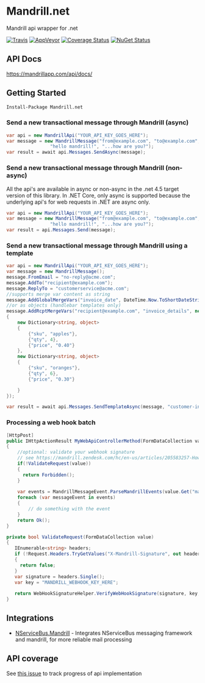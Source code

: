 Mandrill.net
============

Mandrill api wrapper for .net

[![Travis](https://travis-ci.org/feinoujc/Mandrill.net.svg?branch=master)](https://travis-ci.org/feinoujc/Mandrill.net)
[![AppVeyor](https://ci.appveyor.com/api/projects/status/kfgnqdmrvhlc36co/branch/master?svg=true)](https://ci.appveyor.com/project/feinoujc/mandrill-net/branch/master)
[![Coverage Status](https://coveralls.io/repos/github/feinoujc/Mandrill.net/badge.svg?branch=v4)](https://coveralls.io/github/feinoujc/Mandrill.net?branch=v4)
<a href="http://www.nuget.org/packages/Mandrill.net/"><img src="https://img.shields.io/nuget/v/Mandrill.net.svg" title="NuGet Status"></a>

## API Docs

https://mandrillapp.com/api/docs/

## Getting Started

```ps
Install-Package Mandrill.net
```

### Send a new transactional message through Mandrill (async)

```cs
var api = new MandrillApi("YOUR_API_KEY_GOES_HERE");
var message = new MandrillMessage("from@example.com", "to@example.com",
                "hello mandrill!", "...how are you?");
var result = await api.Messages.SendAsync(message);
```

### Send a new transactional message through Mandrill (non-async)

All the api's are available in async or non-async in the .net 4.5 target version of this library. In .NET Core, only async is supported because the underlying api's for web requests in .NET are async only.

```cs
var api = new MandrillApi("YOUR_API_KEY_GOES_HERE");
var message = new MandrillMessage("from@example.com", "to@example.com",
                "hello mandrill!", "...how are you?");
var result = api.Messages.Send(message);
```


### Send a new transactional message through Mandrill using a template
```cs
var api = new MandrillApi("YOUR_API_KEY_GOES_HERE");
var message = new MandrillMessage();
message.FromEmail = "no-reply@acme.com";
message.AddTo("recipient@example.com");
message.ReplyTo = "customerservice@acme.com";
//supports merge var content as string
message.AddGlobalMergeVars("invoice_date", DateTime.Now.ToShortDateString());
//or as objects (handlebar templates only)
message.AddRcptMergeVars("recipient@example.com", "invoice_details", new[]
{
    new Dictionary<string, object>
    {
        {"sku", "apples"},
        {"qty", 4},
        {"price", "0.40"}
    },
    new Dictionary<string, object>
    {
        {"sku", "oranges"},
        {"qty", 6},
        {"price", "0.30"}

    }
});

var result = await api.Messages.SendTemplateAsync(message, "customer-invoice");

```

### Processing a web hook batch

```cs
[HttpPost]
public IHttpActionResult MyWebApiControllerMethod(FormDataCollection value)
{
    //optional: validate your webhook signature
    // see https://mandrill.zendesk.com/hc/en-us/articles/205583257-How-to-Authenticate-Webhook-Requests
    if(!ValidateRequest(value))
    {
      return Forbidden();
    }
    
    var events = MandrillMessageEvent.ParseMandrillEvents(value.Get("mandrill_events"));
    foreach (var messageEvent in events)
    {
        // do something with the event
    }
    return Ok();
}

private bool ValidateRequest(FormDataCollection value)
{
   IEnumerable<string> headers;
   if (!Request.Headers.TryGetValues("X-Mandrill-Signature", out headers))
   {
     return false;
   }
   var signature = headers.Single();
   var key = "MANDRILL_WEBHOOK_KEY_HERE";
   
   return WebHookSignatureHelper.VerifyWebHookSignature(signature, key, Request.RequestUri, value.ReadAsNameValueCollection());
}
```

## Integrations

* [NServiceBus.Mandrill](https://github.com/feinoujc/NServiceBus.Mandrill) - Integrates NServiceBus messaging framework and mandrill, for more reliable mail processing

## API coverage



See [this issue](https://github.com/feinoujc/Mandrill.net/issues/1) to track progress of api implementation

